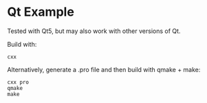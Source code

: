 # Qt Example

Tested with Qt5, but may also work with other versions of Qt.

Build with:

    cxx

Alternatively, generate a .pro file and then build with qmake + make:

    cxx pro
    qmake
    make
